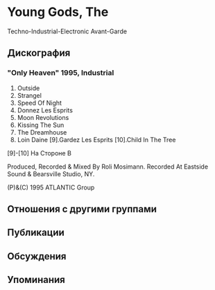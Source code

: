 # Young Gods, The

Techno-Industrial-Electronic Avant-Garde

## Дискография

### "Only Heaven" 1995, Industrial

1. Outside
2. Strangel
3. Speed Of Night
4. Donnez  Les Esprits
5. Moon Revolutions
6. Kissing The Sun
7. The Dreamhouse
8. Loin Daine
[9].Gardez Les Esprits
[10].Child In The Tree

[9]-[10] На Стороне B

Produced, Recorded & Mixed By Roli Mosimann.
Recorded At Eastside Sound & Bearsville Studio, NY.

(P)&(C) 1995 ATLANTIC Group


## Отношения с другими группами


## Публикации


## Обсуждения


## Упоминания

